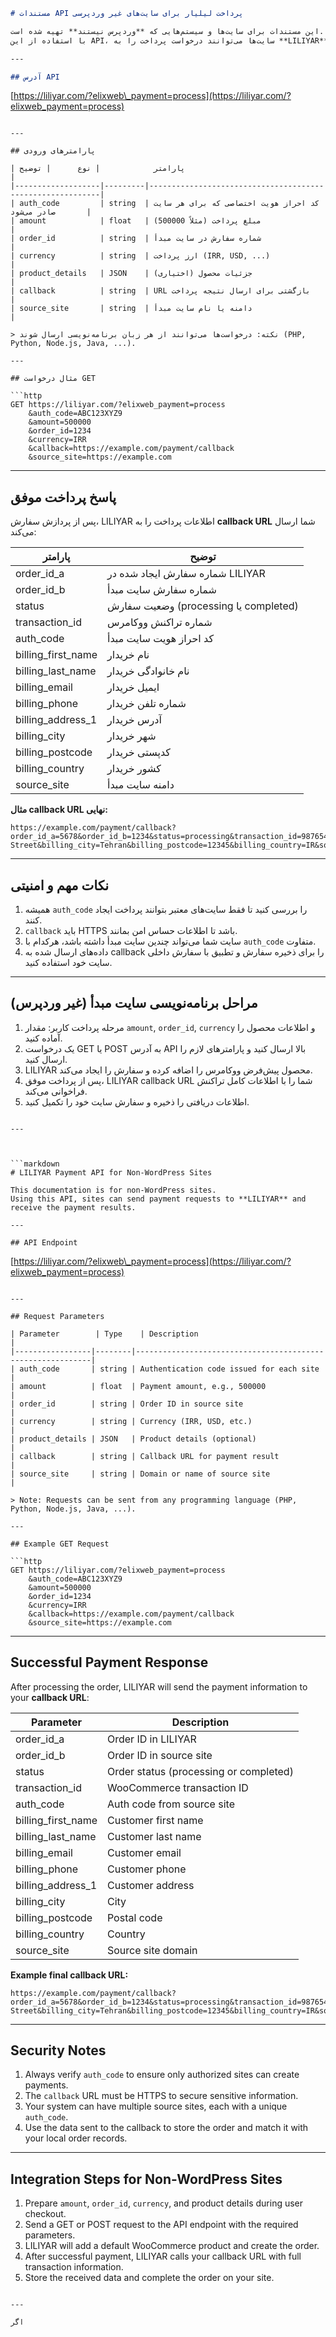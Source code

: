 

```markdown
# مستندات API پرداخت لیلیار برای سایت‌های غیر وردپرسی

این مستندات برای سایت‌ها و سیستم‌هایی که **وردپرس نیستند** تهیه شده است.  
با استفاده از این API، سایت‌ها می‌توانند درخواست پرداخت را به **LILIYAR** ارسال کنند و نتیجه پرداخت را دریافت کنند.

---

## آدرس API

```

[https://liliyar.com/?elixweb\_payment=process](https://liliyar.com/?elixweb_payment=process)

````

---

## پارامترهای ورودی

| پارامتر            | نوع      | توضیح                                                      |
|-------------------|---------|-----------------------------------------------------------|
| auth_code         | string  | کد احراز هویت اختصاصی که برای هر سایت صادر می‌شود       |
| amount            | float   | مبلغ پرداخت (مثلاً 500000)                                |
| order_id          | string  | شماره سفارش در سایت مبدأ                                  |
| currency          | string  | ارز پرداخت (IRR, USD, ...)                                 |
| product_details   | JSON    | جزئیات محصول (اختیاری)                                     |
| callback          | string  | URL بازگشتی برای ارسال نتیجه پرداخت                     |
| source_site       | string  | دامنه یا نام سایت مبدأ                                    |

> نکته: درخواست‌ها می‌توانند از هر زبان برنامه‌نویسی ارسال شوند (PHP, Python, Node.js, Java, ...).

---

## مثال درخواست GET

```http
GET https://liliyar.com/?elixweb_payment=process
    &auth_code=ABC123XYZ9
    &amount=500000
    &order_id=1234
    &currency=IRR
    &callback=https://example.com/payment/callback
    &source_site=https://example.com
````

---

## پاسخ پرداخت موفق

پس از پردازش سفارش، LILIYAR اطلاعات پرداخت را به **callback URL** شما ارسال می‌کند:

| پارامتر              | توضیح                                 |
| -------------------- | ------------------------------------- |
| order\_id\_a         | شماره سفارش ایجاد شده در LILIYAR      |
| order\_id\_b         | شماره سفارش سایت مبدأ                 |
| status               | وضعیت سفارش (processing یا completed) |
| transaction\_id      | شماره تراکنش ووکامرس                  |
| auth\_code           | کد احراز هویت سایت مبدأ               |
| billing\_first\_name | نام خریدار                            |
| billing\_last\_name  | نام خانوادگی خریدار                   |
| billing\_email       | ایمیل خریدار                          |
| billing\_phone       | شماره تلفن خریدار                     |
| billing\_address\_1  | آدرس خریدار                           |
| billing\_city        | شهر خریدار                            |
| billing\_postcode    | کدپستی خریدار                         |
| billing\_country     | کشور خریدار                           |
| source\_site         | دامنه سایت مبدأ                       |

**مثال callback URL نهایی:**

```
https://example.com/payment/callback?order_id_a=5678&order_id_b=1234&status=processing&transaction_id=987654321&auth_code=ABC123XYZ9&billing_first_name=Ali&billing_last_name=Jalili&billing_email=ali@example.com&billing_phone=09123456789&billing_address_1=Tehran Street&billing_city=Tehran&billing_postcode=12345&billing_country=IR&source_site=example.com
```

---

## نکات مهم و امنیتی

1. همیشه `auth_code` را بررسی کنید تا فقط سایت‌های معتبر بتوانند پرداخت ایجاد کنند.
2. `callback` باید HTTPS باشد تا اطلاعات حساس امن بمانند.
3. سایت شما می‌تواند چندین سایت مبدأ داشته باشد، هرکدام با `auth_code` متفاوت.
4. داده‌های ارسال شده به callback را برای ذخیره سفارش و تطبیق با سفارش داخلی سایت خود استفاده کنید.

---

## مراحل برنامه‌نویسی سایت مبدأ (غیر وردپرس)

1. مرحله پرداخت کاربر: مقدار `amount`, `order_id`, `currency` و اطلاعات محصول را آماده کنید.
2. یک درخواست GET یا POST به آدرس API بالا ارسال کنید و پارامترهای لازم را ارسال کنید.
3. LILIYAR محصول پیش‌فرض ووکامرس را اضافه کرده و سفارش را ایجاد می‌کند.
4. پس از پرداخت موفق، LILIYAR callback URL شما را با اطلاعات کامل تراکنش فراخوانی می‌کند.
5. اطلاعات دریافتی را ذخیره و سفارش سایت خود را تکمیل کنید.

````

---



```markdown
# LILIYAR Payment API for Non-WordPress Sites

This documentation is for non-WordPress sites.  
Using this API, sites can send payment requests to **LILIYAR** and receive the payment results.

---

## API Endpoint

````

[https://liliyar.com/?elixweb\_payment=process](https://liliyar.com/?elixweb_payment=process)

````

---

## Request Parameters

| Parameter        | Type    | Description                                                |
|-----------------|--------|------------------------------------------------------------|
| auth_code       | string | Authentication code issued for each site                  |
| amount          | float  | Payment amount, e.g., 500000                               |
| order_id        | string | Order ID in source site                                    |
| currency        | string | Currency (IRR, USD, etc.)                                  |
| product_details | JSON   | Product details (optional)                                  |
| callback        | string | Callback URL for payment result                             |
| source_site     | string | Domain or name of source site                               |

> Note: Requests can be sent from any programming language (PHP, Python, Node.js, Java, ...).

---

## Example GET Request

```http
GET https://liliyar.com/?elixweb_payment=process
    &auth_code=ABC123XYZ9
    &amount=500000
    &order_id=1234
    &currency=IRR
    &callback=https://example.com/payment/callback
    &source_site=https://example.com
````

---

## Successful Payment Response

After processing the order, LILIYAR will send the payment information to your **callback URL**:

| Parameter            | Description                            |
| -------------------- | -------------------------------------- |
| order\_id\_a         | Order ID in LILIYAR                    |
| order\_id\_b         | Order ID in source site                |
| status               | Order status (processing or completed) |
| transaction\_id      | WooCommerce transaction ID             |
| auth\_code           | Auth code from source site             |
| billing\_first\_name | Customer first name                    |
| billing\_last\_name  | Customer last name                     |
| billing\_email       | Customer email                         |
| billing\_phone       | Customer phone                         |
| billing\_address\_1  | Customer address                       |
| billing\_city        | City                                   |
| billing\_postcode    | Postal code                            |
| billing\_country     | Country                                |
| source\_site         | Source site domain                     |

**Example final callback URL:**

```
https://example.com/payment/callback?order_id_a=5678&order_id_b=1234&status=processing&transaction_id=987654321&auth_code=ABC123XYZ9&billing_first_name=Ali&billing_last_name=Jalili&billing_email=ali@example.com&billing_phone=09123456789&billing_address_1=Tehran Street&billing_city=Tehran&billing_postcode=12345&billing_country=IR&source_site=example.com
```

---

## Security Notes

1. Always verify `auth_code` to ensure only authorized sites can create payments.
2. The `callback` URL must be HTTPS to secure sensitive information.
3. Your system can have multiple source sites, each with a unique `auth_code`.
4. Use the data sent to the callback to store the order and match it with your local order records.

---

## Integration Steps for Non-WordPress Sites

1. Prepare `amount`, `order_id`, `currency`, and product details during user checkout.
2. Send a GET or POST request to the API endpoint with the required parameters.
3. LILIYAR will add a default WooCommerce product and create the order.
4. After successful payment, LILIYAR calls your callback URL with full transaction information.
5. Store the received data and complete the order on your site.

```

---

اگر
```
